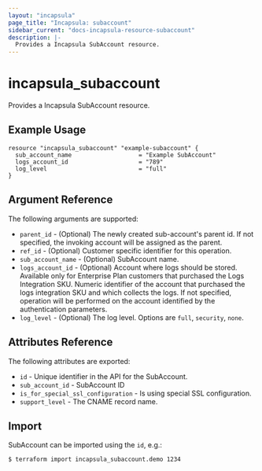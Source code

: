 ```yaml
---
layout: "incapsula"
page_title: "Incapsula: subaccount"
sidebar_current: "docs-incapsula-resource-subaccount"
description: |-
  Provides a Incapsula SubAccount resource.
---
```


# incapsula_subaccount

Provides a Incapsula SubAccount resource. 

## Example Usage

```hcl
resource "incapsula_subaccount" "example-subaccount" {
  sub_account_name                   = "Example SubAccount"
  logs_account_id                    = "789"
  log_level                          = "full"
}
```

## Argument Reference

The following arguments are supported:

* `parent_id` - (Optional) The newly created sub-account's parent id. If not specified, the invoking account will be assigned as the parent.
* `ref_id` - (Optional) Customer specific identifier for this operation.
* `sub_account_name` - (Optional) SubAccount name.
* `logs_account_id` - (Optional) Account where logs should be stored. Available only for Enterprise Plan customers that purchased the Logs Integration SKU. Numeric identifier of the account that purchased the logs integration SKU and which collects the logs. If not specified, operation will be performed on the account identified by the authentication parameters.
* `log_level` - (Optional) The log level. Options are `full`, `security`, `none`.

## Attributes Reference

The following attributes are exported:

* `id` - Unique identifier in the API for the SubAccount.
* `sub_account_id` - SubAccount ID
* `is_for_special_ssl_configuration` - Is using special SSL configuration.
* `support_level` - The CNAME record name.

## Import

SubAccount can be imported using the `id`, e.g.:

```
$ terraform import incapsula_subaccount.demo 1234
```

